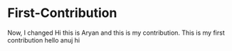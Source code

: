 # First-Contribution
Now, I changed
Hi this is Aryan and this is my contribution.
This is my first contribution
hello anuj hi

